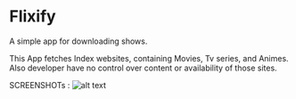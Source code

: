 # Flixify
A simple app for downloading shows.

This App fetches Index websites, containing Movies, Tv series, and Animes. Also developer have no control over content or availability of those sites.

SCREENSHOTs :
![alt text](https://github.com/PradyX/Flixify/blob/master/ss.png)
